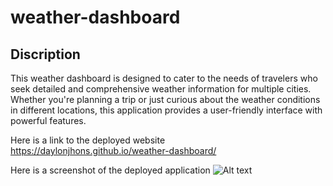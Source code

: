 # weather-dashboard

## Discription

This weather dashboard is designed to cater to the needs of travelers who seek detailed and comprehensive weather information for multiple cities. Whether you're planning a trip or just curious about the weather conditions in different locations, this application provides a user-friendly interface with powerful features.

Here is a link to the deployed website https://daylonjhons.github.io/weather-dashboard/

Here is a screenshot of the deployed application ![Alt text](<assets/images/Screenshot 2024-01-31 at 10.52.17 PM.png>)